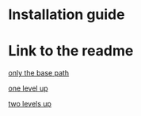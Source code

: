 # Installation guide

# Link to the readme
[only the base path](readme.md) 

[one level up](../whatsthis.md) 

[two levels up](../../readme.md) 
